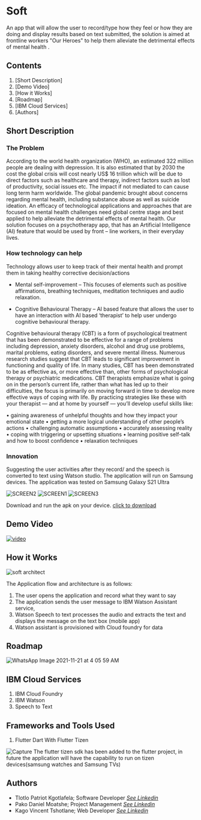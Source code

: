 # Soft
An app that will allow the user to record/type how they feel or how they are doing and display results based on text submitted, the solution is aimed at frontline workers "Our Heroes" to help them alleviate the detrimental effects of mental health .

## Contents
1. [Short Description]
2. [Demo Video]
3. [How it Works]
4. [Roadmap]
5. [IBM Cloud Services]
6. [Authors]

## Short Description
### The Problem
According to the world health organization (WHO), an estimated 322 million people are
dealing with depression. It is also estimated that by 2030 the cost the global crisis will cost
nearly US$ 16 trillion which will be due to direct factors such as healthcare and therapy,
indirect factors such as lost of productivity, social issues etc. The impact if not mediated to can
cause long term harm worldwide. The global pandemic brought about concerns regarding
mental health, including substance abuse as well as suicide ideation. An efficacy of
technological applications and approaches that are focused on mental health challenges need
global centre stage and best applied to help alleviate the detrimental effects of mental health.
Our solution focuses on a psychotherapy app, that has an Artificial Intelligence (AI) feature
that would be used by front – line workers, in their everyday lives.

### How technology can help
Technology allows user to keep track of their mental health and prompt them in taking healthy
corrective decision/actions

- Mental self-improvement – This focuses of elements such as positive affirmations,
breathing techniques, meditation techniques and audio relaxation.

- Cognitive Behavioural Therapy – AI based feature that allows the user to have an
interaction with AI based ‘therapist’ to help user undergo cognitive behavioural therapy.

Cognitive behavioural therapy (CBT) is a form of psychological treatment that has been
demonstrated to be effective for a range of problems including depression, anxiety disorders,
alcohol and drug use problems, marital problems, eating disorders, and severe mental illness.
Numerous research studies suggest that CBT leads to significant improvement in functioning
and quality of life. In many studies, CBT has been demonstrated to be as effective as, or more
effective than, other forms of psychological therapy or psychiatric medications.
CBT therapists emphasize what is going on in the person’s current life, rather than what has
led up to their difficulties, the focus is primarily on moving forward in time to develop more
effective ways of coping with life.
By practicing strategies like these with your therapist — and at home by yourself — you’ll
develop useful skills like:

• gaining awareness of unhelpful thoughts and how they impact your emotional state
• getting a more logical understanding of other people’s actions
• challenging automatic assumptions
• accurately assessing reality
• coping with triggering or upsetting situations
• learning positive self-talk and how to boost confidence
• relaxation techniques

### Innovation
Suggesting the user activities after they record/ and the speech is converted to text using Watson studio.
The application will run on Samsung devices. The application was tested on Samsung Galaxy S21 Ultra

![SCREEN2](https://user-images.githubusercontent.com/51744364/142754185-4564d8cf-8785-499a-93d9-7a4a91b4984a.PNG)
![SCREEN1](https://user-images.githubusercontent.com/51744364/142754186-6a997d96-05c0-42c7-9d81-3652c26195e8.PNG)
![SCREEN3](https://user-images.githubusercontent.com/51744364/142754188-f2af6466-aaf0-4351-8723-6d181b12d011.PNG)

Download and run the apk on your device.
[click to download](https://drive.google.com/drive/folders/1noe91R6sx4dHG14z2nGAPqRZ0BNVj57F?usp=sharing)

## Demo Video
[![video](https://user-images.githubusercontent.com/51744364/142754664-a9f89dd2-9c4d-4db0-a2d1-06dd56f3ded9.jpeg)](https://www.youtube.com/watch?v=RjRcmIgPFu4&feature=youtu.be)

## How it Works
![soft architect](https://user-images.githubusercontent.com/51744364/142750392-441c593c-365a-44a0-b4a8-2b00699ec5b1.png)


The Application flow and architecture is as follows:
1. The user opens the application and record what they want to say
2. The application sends the user message to IBM Watson Assistant service,
3. Watson Speech to text processes the audio and extracts the text and displays the
message on the text box (mobile app)
4. Watson assistant is provisioned with Cloud foundry for data

## Roadmap
![WhatsApp Image 2021-11-21 at 4 05 59 AM](https://user-images.githubusercontent.com/51744364/142750302-3ca3a766-9af2-46a7-9179-dce2017a23b0.jpeg)

## IBM Cloud Services

1. IBM Cloud Foundry
2. IBM Watson
3. Speech to Text

## Frameworks and Tools Used

1. Flutter Dart  With
   Flutter Tizen
   
![Capture](https://user-images.githubusercontent.com/51744364/142753452-8e35dd78-6845-4505-b3e0-f68190264bf6.PNG)
The flutter tizen sdk has been added to the flutter project, in future the application will have the capability to run on tizen devices(samsung watches and Samsung TVs)
   
## Authors
- Tlotlo Patriot Kgotlafela; Software Developer [*See Linkedin*](https://www.linkedin.com/in/tlotlopkgotlafela/)
- Pako Daniel Moatshe; Project Management [*See Linkedin*](https://www.linkedin.com/in/pako-moatshe-94b93216a/)
- Kago Vincent Tshotlane; Web Developer [*See Linkedin*](https://www.linkedin.com/in/kago-vincent-tshotlane-943b89218/)



